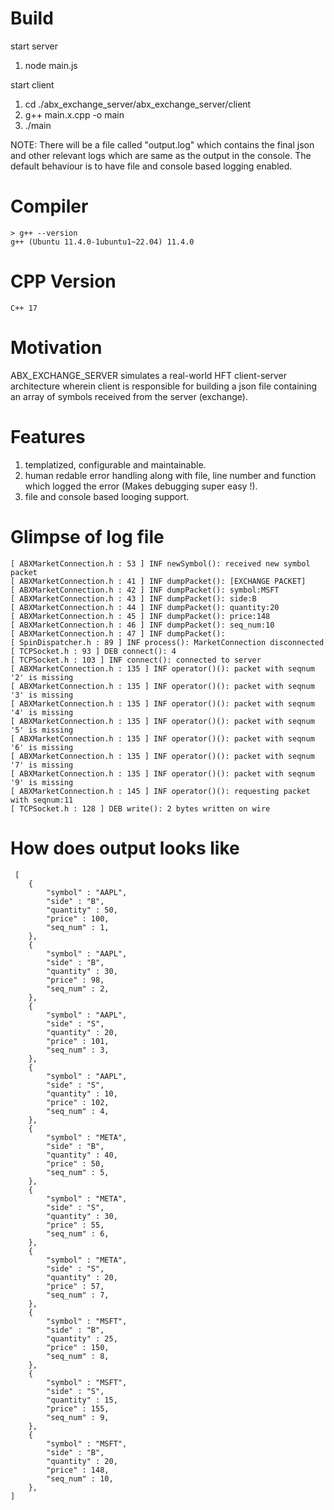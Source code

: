 # Build 
start server
1. node main.js

start client
1. cd ./abx_exchange_server/abx_exchange_server/client
2. g++ main.x.cpp -o main
3. ./main

NOTE: There will be a file called "output.log" which contains the final json and other relevant logs which are same as the output in the console. The default behaviour is to have file and console based logging enabled.

# Compiler
```
> g++ --version                                                                                                                                                     g++ (Ubuntu 11.4.0-1ubuntu1~22.04) 11.4.0            
```

# CPP Version
```
C++ 17
```

# Motivation
ABX_EXCHANGE_SERVER simulates a real-world HFT client-server architecture wherein client is responsible for building a json file containing an array of symbols received from the server (exchange).

# Features
1. templatized, configurable and maintainable.
2. human redable error handling along with file, line number and function which logged the error (Makes debugging super easy !).
3. file and console based looging support.

# Glimpse of log file
```
[ ABXMarketConnection.h : 53 ] INF newSymbol(): received new symbol packet
[ ABXMarketConnection.h : 41 ] INF dumpPacket(): [EXCHANGE PACKET]
[ ABXMarketConnection.h : 42 ] INF dumpPacket(): symbol:MSFT
[ ABXMarketConnection.h : 43 ] INF dumpPacket(): side:B
[ ABXMarketConnection.h : 44 ] INF dumpPacket(): quantity:20
[ ABXMarketConnection.h : 45 ] INF dumpPacket(): price:148
[ ABXMarketConnection.h : 46 ] INF dumpPacket(): seq_num:10
[ ABXMarketConnection.h : 47 ] INF dumpPacket(): 
[ SpinDispatcher.h : 89 ] INF process(): MarketConnection disconnected
[ TCPSocket.h : 93 ] DEB connect(): 4
[ TCPSocket.h : 103 ] INF connect(): connected to server
[ ABXMarketConnection.h : 135 ] INF operator()(): packet with seqnum '2' is missing
[ ABXMarketConnection.h : 135 ] INF operator()(): packet with seqnum '3' is missing
[ ABXMarketConnection.h : 135 ] INF operator()(): packet with seqnum '4' is missing
[ ABXMarketConnection.h : 135 ] INF operator()(): packet with seqnum '5' is missing
[ ABXMarketConnection.h : 135 ] INF operator()(): packet with seqnum '6' is missing
[ ABXMarketConnection.h : 135 ] INF operator()(): packet with seqnum '7' is missing
[ ABXMarketConnection.h : 135 ] INF operator()(): packet with seqnum '9' is missing
[ ABXMarketConnection.h : 145 ] INF operator()(): requesting packet with seqnum:11
[ TCPSocket.h : 128 ] DEB write(): 2 bytes written on wire 
```
# How does output looks like
```
 [
    {
        "symbol" : "AAPL",
        "side" : "B",
        "quantity" : 50,
        "price" : 100,
        "seq_num" : 1,
    },
    {
        "symbol" : "AAPL",
        "side" : "B",
        "quantity" : 30,
        "price" : 98,
        "seq_num" : 2,
    },
    {
        "symbol" : "AAPL",
        "side" : "S",
        "quantity" : 20,
        "price" : 101,
        "seq_num" : 3,
    },
    {
        "symbol" : "AAPL",
        "side" : "S",
        "quantity" : 10,
        "price" : 102,
        "seq_num" : 4,
    },
    {
        "symbol" : "META",
        "side" : "B",
        "quantity" : 40,
        "price" : 50,
        "seq_num" : 5,
    },
    {
        "symbol" : "META",
        "side" : "S",
        "quantity" : 30,
        "price" : 55,
        "seq_num" : 6,
    },
    {
        "symbol" : "META",
        "side" : "S",
        "quantity" : 20,
        "price" : 57,
        "seq_num" : 7,
    },
    {
        "symbol" : "MSFT",
        "side" : "B",
        "quantity" : 25,
        "price" : 150,
        "seq_num" : 8,
    },
    {
        "symbol" : "MSFT",
        "side" : "S",
        "quantity" : 15,
        "price" : 155,
        "seq_num" : 9,
    },
    {
        "symbol" : "MSFT",
        "side" : "B",
        "quantity" : 20,
        "price" : 148,
        "seq_num" : 10,
    },
]
```
